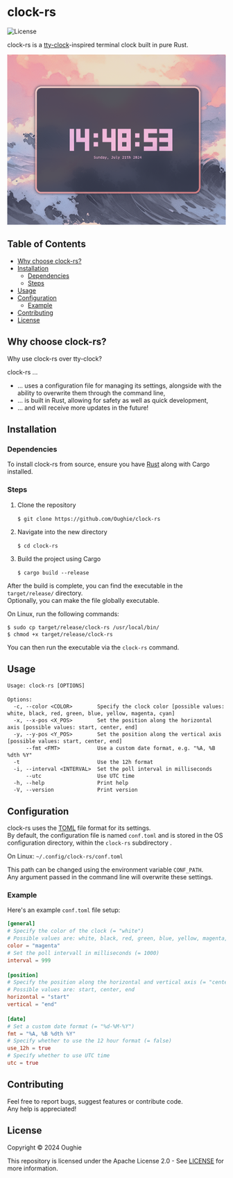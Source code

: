 # clock-rs

![License](https://img.shields.io/github/license/Oughie/clock-rs)

clock-rs is a [tty-clock](https://github.com/xorg62/tty-clock)-inspired terminal clock built in pure Rust.

![presentation](screenshots/preview.png)

## Table of Contents

- [Why choose clock-rs?](#why-choose-clock-rs)
- [Installation](#installation)
  - [Dependencies](#dependencies)
  - [Steps](#steps)
- [Usage](#usage)
- [Configuration](#configuration)
  - [Example](#example)
- [Contributing](#contributing)
- [License](#license)

## Why choose clock-rs?

Why use clock-rs over tty-clock?

clock-rs ...
- ... uses a configuration file for managing its settings, alongside with the ability to overwrite them through the command line,
- ... is built in Rust, allowing for safety as well as quick development,
- ... and will receive more updates in the future!

## Installation

### Dependencies

To install clock-rs from source, ensure you have [Rust](https://www.rust-lang.org/) along with Cargo installed.

### Steps

1. Clone the repository

    `$ git clone https://github.com/Oughie/clock-rs`

2. Navigate into the new directory

    `$ cd clock-rs`

3. Build the project using Cargo

    `$ cargo build --release`

After the build is complete, you can find the executable in the `target/release/` directory.  
Optionally, you can make the file globally executable.

On Linux, run the following commands:  

```
$ sudo cp target/release/clock-rs /usr/local/bin/
$ chmod +x target/release/clock-rs
```

You can then run the executable via the `clock-rs` command.

## Usage

```
Usage: clock-rs [OPTIONS]

Options:
  -c, --color <COLOR>        Specify the clock color [possible values: white, black, red, green, blue, yellow, magenta, cyan]
  -x, --x-pos <X_POS>        Set the position along the horizontal axis [possible values: start, center, end]
  -y, --y-pos <Y_POS>        Set the position along the vertical axis [possible values: start, center, end]
      --fmt <FMT>            Use a custom date format, e.g. "%A, %B %dth %Y"
  -t                         Use the 12h format
  -i, --interval <INTERVAL>  Set the poll interval in milliseconds
      --utc                  Use UTC time
  -h, --help                 Print help
  -V, --version              Print version
```

## Configuration

clock-rs uses the [TOML](https://toml.io/en/) file format for its settings.  
By default, the configuration file is named `conf.toml` and is stored in the OS configuration directory, within the `clock-rs` subdirectory .

On Linux: `~/.config/clock-rs/conf.toml`

This path can be changed using the environment variable `CONF_PATH`.  
Any argument passed in the command line will overwrite these settings.

### Example

Here's an example `conf.toml` file setup:

```toml
[general]
# Specify the color of the clock (= "white")
# Possible values are: white, black, red, green, blue, yellow, magenta, cyan)
color = "magenta"
# Set the poll intervall in milliseconds (= 1000)
interval = 999

[position]
# Specify the position along the horizontal and vertical axis (= "center")
# Possible values are: start, center, end
horizontal = "start"
vertical = "end"

[date]
# Set a custom date format (= "%d-%M-%Y")
fmt = "%A, %B %dth %Y"
# Specify whether to use the 12 hour format (= false)
use_12h = true
# Specify whether to use UTC time
utc = true
```

## Contributing

Feel free to report bugs, suggest features or contribute code.  
Any help is appreciated!

## License

Copyright © 2024 Oughie

This repository is licensed under the Apache License 2.0 - See [LICENSE](LICENSE) for more information.
